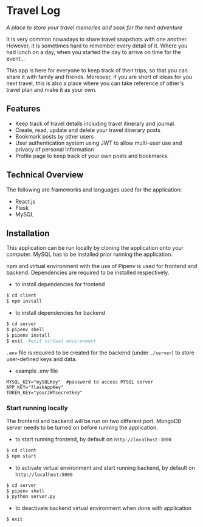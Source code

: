 # Travel Log

*A place to store your travel memories and seek for the next adventure*

It is very common nowadays to share travel snapshots with one another. However, it is sometimes hard to remember every detail of it. 
Where you had lunch on a day, when you started the day to arrive on time for the event...  
  
This app is here for everyone to keep track of their trips, so that you can share it with family and friends. Moreover, if you are short of ideas for you next travel, this is also a place where you can take reference of other's travel plan and make it as your own.

## Features
* Keep track of travel details including travel itinerary and journal.
* Create, read, update and delete your travel itinerary posts
* Bookmark posts by other users
* User authentication system using JWT to allow multi-user use and privacy of personal information
* Profile page to keep track of your own posts and bookmarks.

## Technical Overview
The following are frameworks and languages used for the application:
* React.js
* Flask
* MySQL

## Installation
This application can be run locally by cloning the application onto your computer. MySQL has to be installed prior running the application.

npm and virtual environment with the use of Pipenv is used for frontend and backend. Dependencies are required to be installed respectively.
* to install dependencies for frontend
```bash
$ cd client
$ npm install
```
* to install dependencies for backend
```bash
$ cd server
$ pipenv shell
$ pipenv install
$ exit  #exit virtual environment
```
`.env` file is required to be created for the backend (under `./server`) to store user-defined keys and data.
* example .env file
```env
MYSQL_KEY="mySQLKey"  #password to access MYSQL server
APP_KEY="flaskAppKey"
TOKEN_KEY="yourJWTsecretkey"
```

### Start running locally
The frontend and backend will be run on two different port. MongoDB server needs to be turned on before running the application.
* to start running frontend, by default on `http://localhost:3000`
```bash
$ cd client
$ npm start
```
* to activate virtual environment and start running backend, by default on `http://localhost:5000`
```bash
$ cd server
$ pipenv shell
$ python server.py
```
* to deactivate backend virtual environment when done with application
```bash
$ exit
```
